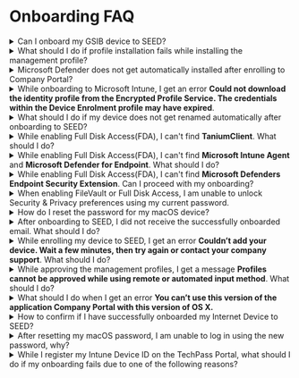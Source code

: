 # Onboarding FAQ

<details>
  <summary>Can I onboard my GSIB device to SEED?</summary>

  No, you can't onboard your GSIB device to SEED. SEED is an MDM solution only for an Internet Device, which is not a GSIB device.

  </details>
  

<details>
  <summary>What should I do if profile installation fails while installing the management profile?</summary>

<!--<kbd>![profile-installation-failed](images/onboarding-for-macos/profile-installation-failed.png)</kbd>-->

1. Ensure you received an email from us confirming the licence required for SEED onboarding has been assigned to you. If yes, proceed to step 2.
2. Go to the **Apple** menu > **System Preferences** > **Profiles**.
3. If **Management Profile** is already an existing profile, select it and remove it by clicking the minus icon at the lower-left corner.
4. If you are unable to remove Management Profile, uninstall **Company Portal**.
5. Reinstall [Company Portal](https://go.microsoft.com/fwlink/?linkid=853070).
6. [Onboard your device to SEED](onboard-device/onboard-device-to-seed).


</details>


<details>
  <summary>Microsoft Defender does not get automatically installed after enrolling to Company Portal?</summary>

  This can happen if Defender or any other antivirus solution previously installed on the device was not completely removed before onboarding to SEED.

  To confirm this, [Verify if Microsoft Defender is configured correctly on your device][verify-defender-configuration].

  </details>
  

  <details>
  <summary>While onboarding to Microsoft Intune, I get an error <b>Could not download the identity profile from the Encrypted Profile Service. The credentials within the Device Enrolment profile may have expired</b>.</summary>

  One of the possible reasons could be that your device was earlier onboarded to Microsoft Intune by a different user and was not offboarded properly during the pre-onboarding steps.

  To confirm if that is the case, [create a support request][raise-support-request] with your device serial number.

  The SEED team can verify if your device was previously enrolled to Microsoft Intune under a different user. If this is confirmed, choose on the following to offboard it from Microsoft Intune and then retry onboarding your device to SEED.

  - If you are a Windows user, see the [SEED offboarding steps][seed-offboarding-steps].

  - If you are a macOS user, go to **System Preferences**  and locate the old Management Profile. see the [SEED offboarding steps][seed-offboarding-steps].

  </details>
  

  <details>
  <summary>What should I do if my device does not get renamed automatically after onboarding to SEED?</summary>

  This can happen if Defender or any other antivirus already installed on the device was not completely removed before onboarding to SEED. To confirm this, [Verify if Microsoft Defender is configured correctly on your device][verify-defender-configuration].

  </details>
  

<details>
  <summary>While enabling Full Disk Access(FDA), I can't find <b>TaniumClient</b>. What should I do?</summary>

  1. Open the **Terminal** application and run the command: ``sudo chmod 755 /Library/Tanium/TaniumClient``.
  2. Go to the **Apple** menu > **System Preferences** > **Security & Privacy**.
  3. Click the **Privacy** tab.
  4. From the left pane, choose **Full Disk Access**.
  5. Click the lock icon at the lower left and use your Touch ID or enter your password to unlock.
  6. Click the plus icon on the **Full Disk Access** pane.
  7. Go to **Macintosh HD** > **Library** > **TaniumClient** and select the application file **TaniumClient**.
  8. Ensure the checkbox beside **TaniumClient** is selected.

</details>


<details>
<summary>While enabling Full Disk Access(FDA), I can't find <b>Microsoft Intune Agent</b> and <b>Microsoft Defender for Endpoint</b>. What should I do?</summary>

1. Go to the **Apple** menu > **System Preferences** > **Security & Privacy**.
2. Click the **Privacy** tab.
3. From the left pane, choose **Full Disk Access**.
4. Click the lock icon at the lower left and use your Touch ID or enter your password to unlock.
5. Click the plus icon on the Full Disk Access pane and do the following as required:
  - To add **Microsoft Intune Agent**, go to **Macintosh HD** >  **Library** > **Intune** and open **Microsoft Intune Agent.app**.
  - To add **Microsoft Defender for Endpoint**, go to **Application** > select **Microsoft Defender for Endpoint** and click **Open**.
</details>


<details><summary>While enabling Full Disk Access(FDA), I can't find <strong>Microsoft Defenders Endpoint Security Extension</strong>. Can I proceed with my onboarding?</summary>

Yes, you may proceed with your SEED onboarding and the Microsoft Defenders Endpoint Security Extension should be available within four hours. If it is still not available after four hours, please create a [Support Request](raise-an-incident-support-request) as it is required to ensure the completeness of your onboarding.

</details>


<details>
<summary>When enabling FileVault or Full Disk Access, I am unable to unlock Security & Privacy preferences using my current password.</summary>

This is because a new password policy has been enforced and you are required to reset your password.

1. Go to the **Apple** menu and choose **Lock Screen** or press **Command+Control+Q**.
2. Enter your current password and press **Return**.
3. You will be prompted to reset your password.
</details>



<details><summary>How do I reset the password for my macOS device?</summary>

*To reset password while enabling FileVault or FDA* :
1. Go to the **Apple** menu > **Lock Screen** or use keyboard shortcut **Command+Control+Q** .
2. Enter your password and press **return**. You will be prompted to reset password.
3. Reset your password and make sure it meets the following requirements:

  - should contain at least 12 characters
  - should not be the same as the previous three passwords
  - same character cannot be used consecutively.
  - cannot have three sequential characters
  - should contain at least one number and one alphabetic character
  

</details>



<details>
<summary>After onboarding to SEED, I did not receive the successfully onboarded email. What should I do?</summary>

Possible reasons could be:

- Defender or any other antivirus solution previously installed on the device was not completely removed before onboarding to SEED.
- Tanium and Cloudflare did not get installed while onboarding to SEED.

Before raising a support request, confirm the following:

- [Verify if Microsoft Defender is configured correctly on your device][verify-defender-configuration].

- Check if Tanium and Cloudflare are installed. These applications will be automatically installed while enrolling your device to SEED. If they are not installed, [create a support request][raise-support-request].

</details>


<details><summary>While enrolling my device to SEED, I get an error <b>Couldn’t add your device. Wait a few minutes, then try again or contact your company support</b>. What should I do?
</summary>

As suggested wait for few minutes, retry enrolling your device to Microsoft Intune and click **Approve** in the management profile.

</details>


<details>
<summary>While approving the management profiles, I get a message <b>Profiles cannot be approved while using remote or automated input method</b>. What should I do?</summary>

 Upgrade to the [latest macOS version][upgrade-macos] and ensure there is enough disk space available on your Mac device before retrying.

</details>


<details><summary>What should I do when I get an error <b>You can’t use this version of the application Company Portal with this version of OS X.</b> </summary>

 Upgrade to the [latest macOS version][upgrade-macos].

 </details>
 


<details>
<summary>How to confirm if I have successfully onboarded my Internet Device to SEED? </summary>

When you complete onboarding your device to SEED, within the next two hours, you should receive the successfully onboarded email in your inbox(organisational email address).

If you don't receive this email after two hours, please submit an [incident request](https://go.gov.sg/seed-techpass-support).

</details>
     

<details>

  <summary>After resetting my macOS password, I am unable to log in using the new password, why?</summary>

This may occur if your new password does not meet the following password requirements:

  - should contain at least 12 characters.
  - should not be the same as the previous three passwords.
  - same character cannot be used consecutively.
  - cannot have three sequential characters.
  - should contain at least one number and one alphabetic character.

Following are the three options available to reset your password:

  <details><summary>Reset password using Apple ID</summary>

 see [Reset your Mac login password uisng Apple ID](https://support.apple.com/en-gb/guide/mac-help/mh35902/mac) for step-by-step instructions.
 
  </details>

  <details><summary>Reset password using recovery key</summary>

  **To reset password using recovery key**

  1. Click the question mark next to the password field in the login window.

  ?> If you don't see a question mark, press and hold the power button until your Mac shuts down, then press the power button to restart your Mac. Alternatively, enter any password three times.

  2. Click  **If you forgot your password, you can reset it using your Recovery Key**.
  3. Enter the recovery key. Make sure to use uppercase letters and to enter the hyphens.
  4. Reset your password.

  </details>

  <details>
  <summary>Reset password using recovery mode</summary>

  If you have do not have an Apple ID or a recovery key, depending on the chip on your Mac device, start your Mac in recovery mode to reset password.

<!-- tabs:start -->

#### **M1 chip**
  1. Restart or shutdown the device by pressing the power button until the screen is black and any lights(including in the Touch Bar) are off.
  1. Press and hold the power button on your Mac until the **Loading startup options** appears. After a few seconds you’ll see two icons: **Macintosh HD** and **Options**.
  1. Click **Options** and choose the user account for which you know the password and click **Next**.
  1. Enter the password to continue.
  1. Go to **Applications** > **Utilities** > **Terminal**.
  1. Enter `resetpassword` and press `return`. The **Reset Password** assistant will be displayed.
  1. Select **My password doesn’t work when logging in** and click **Next**.
  1. If prompted, select the user account for which you need to change password.
  1. Type the old password and new password in the respective fields.
  1. Type the new password in **Verify password** and specify a **Password hint**.
  1. Click **Next**.
  1. Restart your device and in the login screen, choose your user account and type your new password.


  > **Notes**:
  >
  >1. If you are still unable to reset your password, repeat steps 1-6.
  >2. Select **My keyboard isn't working when typing my password to log in** and click **Next**.
  >3. Disable FileVault on the volume **Macintosh HD**.
  >4. Restart your device and in the login screen, choose your user account and type your new password.

#### **Intel chip**

  1. Restart the device by pressing the power button while holding down the `Command + R` keys.
  1. Release the keys when you see the load bar.
  1. Go to **Applications** > **Utilities** > **Terminal**.
  1. Enter `resetpassword` and press `return`. The **Reset Password** assistant will be displayed.
  1. Select **My password doesn’t work when logging in** and click **Next**.
  1. If prompted, select the user account for which you need to change password.
  1. Type the old password and new password in the respective fields.
  1. Type the new password in **Verify password** and specify a **Password hint**.
  1. Click **Next**.
  1. Restart your device and in the login screen, choose your user account and type your new password.


  > **Notes**:
  >
  >1. If you are still unable to reset your password, repeat steps 1-4.
  >2. Select **My keyboard isn't working when typing my password to log in** and click **Next**.
  >3. Disable FileVault on the volume **Macintosh HD**.
  >4. Restart your device and in the login screen, choose your user account and type your new password.

<!-- tabs:end -->

</details>
</details>
     

<details>
<summary>While I register my Intune Device ID on the TechPass Portal, what should I do if my onboarding fails due to one of the following reasons?</summary>

As a prerequisite, ensure the device you are onboarding to SEED has a stable internet connectivity until you see the **Onboarded** Status on the TechPass Portal.

![intune-device-id-errors-tp-portal](../images/intune-device-id-error-faq.png)

| Reason for failed onboarding | Action required |
| ---|---|
| Unexpected Error| [Create a support request](https://go.gov.sg/seed-techpass-support). |
| Software Misconfiguration Error | [Create a support request](https://go.gov.sg/seed-techpass-support).|
| Endpoint Error | <br>1. Ensure the device you are onboarding to SEED has a stable internet connectivity until you see the **Onboarded** Status on the TechPass Portal.<br>2. Go to the [TechPass Portal](https://portal.techpass.gov.sg/).<br>3. At the top right, go to your user name and click **My Account**. Your profile details are displayed.<br>4. Go to the **SEED Devices** section and click **Retry**. <br>5. If the error persists, [Create a support request](https://go.gov.sg/seed-techpass-support). |
| Software Installation Error | 1. Restart the device you are onboarding to SEED.<br>2. After 10-15 minutes, go to the [TechPass Portal](https://portal.techpass.gov.sg/).<br>3. At the top right, go to your user name and click **My Account**. Your profile details are displayed.<br>4. Go to the **SEED Devices** section and click **Retry**. <br>5. If the error persists, [Create a support request](https://go.gov.sg/seed-techpass-support).|
| Internal Error | 1. Restart the device you are onboarding to SEED.<br>2. After 10-15minutes, go to the [TechPass Portal](https://portal.techpass.gov.sg/).<br>3. At the top right, go to your user name and click **My Account**. Your profile details are displayed.<br>4. Go to the **SEED Devices** section and click **Retry**. <br>5. If the error persists, [Create a support request](https://go.gov.sg/seed-techpass-support).|
| Device that is trying to onboard is a DWP device. Please onboard with a non-DWP device.| You can't onboard DWP device to SEED. You can onboard only an Internet Device to SEED. |

</details>
   




   




[verify-defender-configuration]: verify-microsoft-defender-is-configured-correctly-for-your-os.md
[raise-support-request]: raise-an-incident-support-request.md
[seed-offboarding-steps]: offboard-device/offboard-device-from-seed.md
[upgrade-macos]: https://support.apple.com/downloads/macos

